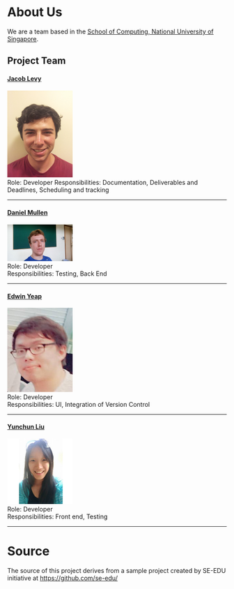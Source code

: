 # About Us

We are a team based in the [School of Computing, National University of Singapore](http://www.comp.nus.edu.sg).

## Project Team

#### [Jacob Levy](http://github.com/levyjr) <br>
<img src="images/PhotoJacobLevy.jpg" width="150"><br>
Role: Developer
Responsibilities: Documentation, Deliverables and Deadlines, Scheduling and tracking

-----

#### [Daniel Mullen](http://github.com/DanielMullen3)
<img src="images/dan2.jpg" width="150"><br>
Role: Developer <br>
Responsibilities: Testing, Back End

-----

#### [Edwin Yeap](http://github.com/edwinyeap)
<img src="images/aboutus_edwin.jpg" width="150"><br>
Role: Developer <br>
Responsibilities: UI, Integration of Version Control 

-----

#### [Yunchun Liu](http://github.com/yunchun-liu)
<img src="images/edith.jpg" width="150"><br>
Role: Developer <br>
Responsibilities: Front end, Testing 

-----

# Source

The source of this project derives from a sample project created by SE-EDU initiative at https://github.com/se-edu/

